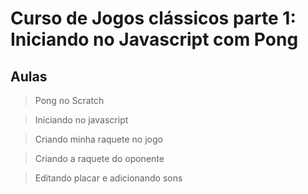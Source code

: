 # Curso de Jogos clássicos parte 1: Iniciando no Javascript com Pong

## Aulas

> Pong no Scratch

> Iniciando no javascript

> Criando minha raquete no jogo

> Criando a raquete do oponente

> Editando placar e adicionando sons

